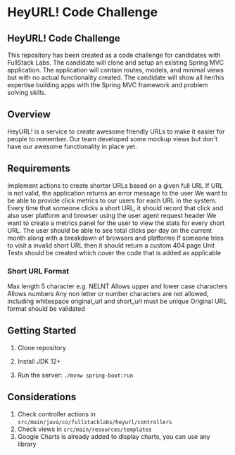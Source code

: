 # HeyURL! Code Challenge

## HeyURL! Code Challenge 
This repository has been created as a code challenge for candidates with FullStack Labs. The candidate will clone and setup an existing Spring MVC application. The application will contain routes, models, and minimal views but with no actual functionality created. The candidate will show all her/his expertise building apps with the Spring MVC framework and problem solving skills.

## Overview
HeyURL! is a service to create awesome friendly URLs to make it easier for people to remember. Our team developed some mockup views but don't have our awesome functionality in place yet.

## Requirements
Implement actions to create shorter URLs based on a given full URL
If URL is not valid, the application returns an error message to the user
We want to be able to provide click metrics to our users for each URL in the system. Every time that someone clicks a short URL, it should record that click and also user platform and browser using the user agent request header
We want to create a metrics panel for the user to view the stats for every short URL. The user should be able to see total clicks per day on the current month along with a breakdown of browsers and platforms
If someone tries to visit a invalid short URL then it should return a custom 404 page
Unit Tests should be created which cover the code that is added as applicable

### Short URL Format
Max length 5 character e.g. NELNT
Allows upper and lower case characters
Allows numbers
Any non letter or number characters are not allowed, including whitespace
original_url and short_url must be unique
Original URL format should be validated

## Getting Started

1. Clone repository

2. Install JDK 12+

3. Run the server:
   ```./mvnw spring-boot:run```

## Considerations

1. Check controller actions in `src/main/java/co/fullstacklabs/heyurl/controllers`
1. Check views in `src/main/resources/templates`
1. Google Charts is already added to display charts, you can use any library

